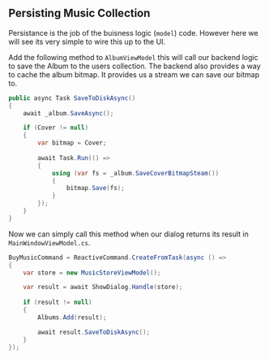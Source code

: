 ## Persisting Music Collection

Persistance is the job of the buisness logic (`model`) code. However here we will see its very simple to wire this up to the UI.

Add the following method to `AlbumViewModel` this will call our backend logic to save the Album to the users collection. The backend also provides a way to cache the album bitmap. It provides us a stream we can save our bitmap to.

```csharp
public async Task SaveToDiskAsync()
{
    await _album.SaveAsync();

    if (Cover != null)
    {
        var bitmap = Cover;
                
        await Task.Run(() =>
        {
            using (var fs = _album.SaveCoverBitmapSteam())
            {
                bitmap.Save(fs);
            }
        });
    }
}
```

Now we can simply call this method when our dialog returns its result in `MainWindowViewModel.cs`.

```csharp
BuyMusicCommand = ReactiveCommand.CreateFromTask(async () =>
{
    var store = new MusicStoreViewModel();

    var result = await ShowDialog.Handle(store);
    
    if (result != null)
    {
        Albums.Add(result);

        await result.SaveToDiskAsync();
    }
});
```

